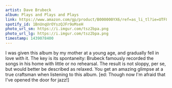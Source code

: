 ```yaml
---
artist: Dave Brubeck
album: Plays and Plays and Plays
link: https://www.amazon.com/gp/product/B000000YX6/ref=as_li_tl?ie=UTF8&camp=1789&creative=390957&creativeASIN=B000000YX6&linkCode=as2&tag=besalbintheun-20&linkId=BI3E4SKGGPDJHLWY
spotify_id: 1BnUnqUrOYszQJFr9oMseH
photo_url_sm: https://i.imgur.com/tsz2bpa.png
photo_url_lg: https://i.imgur.com/tsz2bpa.png
timestamp: 1439078400
---
```

I was given this album by my mother at a young age, and gradually fell in love with it. The key is its spontaneity: Brubeck famously recorded the songs in his home with little or no rehearsal. The result is not sloppy, per se, but would better be described as relaxed. You get an amazing glimpse at a true craftsman when listening to this album. [ed: Though now I'm afraid that I've opened the door for jazz!]